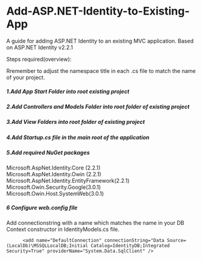 # Add-ASP.NET-Identity-to-Existing-App
A guide for adding ASP.NET Identity to an existing MVC application. Based on ASP.NET Identity v2.2.1

Steps required(overview): <br />

Rremember to adjust the namespace title in each .cs file to match the name of your project.

##### 1.Add App Start Folder into root existing project <br />
##### 2.Add Controllers and Models Folder into root folder of existing project <br />
##### 3.Add View Folders into root folder of existing project <br />
##### 4.Add Startup.cs file in the main root of the application <br />
##### 5.Add required NuGet packages <br />
Microsoft.AspNet.Identity.Core (2.2.1)<br />
Microsoft.AspNet.Identity.Owin (2.2.1)<br />
Microsoft.AspNet.Identity.EntityFramework(2.2.1)<br />
Microsoft.Owin.Security.Google(3.0.1)<br />
Microsoft.Owin.Host.SystemWeb(3.0.1)<br />
##### 6 Configure web.config file
Add connectionstring with a name which matches the name in your DB Context constructor in IdentityModels.cs file.

          <add name="DefaultConnection" connectionString="Data Source=(LocalDb)\MSSQLLocalDB;Initial Catalog=IdentityDB;Integrated Security=True" providerName="System.Data.SqlClient" />
          
          
           
